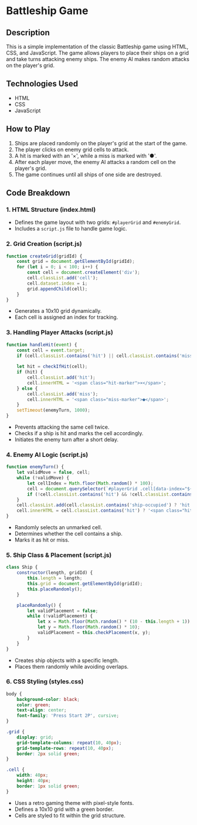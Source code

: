 # Battleship Game

## Description
This is a simple implementation of the classic Battleship game using HTML, CSS, and JavaScript. The game allows players to place their ships on a grid and take turns attacking enemy ships. The enemy AI makes random attacks on the player's grid.

## Technologies Used
- HTML
- CSS
- JavaScript

## How to Play
1. Ships are placed randomly on the player's grid at the start of the game.
2. The player clicks on enemy grid cells to attack.
3. A hit is marked with an '×', while a miss is marked with '●'.
4. After each player move, the enemy AI attacks a random cell on the player's grid.
5. The game continues until all ships of one side are destroyed.

## Code Breakdown

### 1. **HTML Structure (index.html)**
- Defines the game layout with two grids: `#playerGrid` and `#enemyGrid`.
- Includes a `script.js` file to handle game logic.

### 2. **Grid Creation (script.js)**
```javascript
function createGrid(gridId) {
    const grid = document.getElementById(gridId);
    for (let i = 0; i < 100; i++) {
        const cell = document.createElement('div');
        cell.classList.add('cell');
        cell.dataset.index = i;
        grid.appendChild(cell);
    }
}
```
- Generates a 10x10 grid dynamically.
- Each cell is assigned an index for tracking.

### 3. **Handling Player Attacks (script.js)**
```javascript
function handleHit(event) {
    const cell = event.target;
    if (cell.classList.contains('hit') || cell.classList.contains('miss')) return;
    
    let hit = checkIfHit(cell);
    if (hit) {
        cell.classList.add('hit');
        cell.innerHTML = '<span class="hit-marker">×</span>';
    } else {
        cell.classList.add('miss');
        cell.innerHTML = '<span class="miss-marker">●</span>';
    }
    setTimeout(enemyTurn, 1000);
}
```
- Prevents attacking the same cell twice.
- Checks if a ship is hit and marks the cell accordingly.
- Initiates the enemy turn after a short delay.

### 4. **Enemy AI Logic (script.js)**
```javascript
function enemyTurn() {
    let validMove = false, cell;
    while (!validMove) {
        let cellIndex = Math.floor(Math.random() * 100);
        cell = document.querySelector(`#playerGrid .cell[data-index="${cellIndex}"]`);
        if (!cell.classList.contains('hit') && !cell.classList.contains('miss')) validMove = true;
    }
    cell.classList.add(cell.classList.contains('ship-occupied') ? 'hit' : 'miss');
    cell.innerHTML = cell.classList.contains('hit') ? '<span class="hit-marker">×</span>' : '<span class="miss-marker">●</span>';
}
```
- Randomly selects an unmarked cell.
- Determines whether the cell contains a ship.
- Marks it as hit or miss.

### 5. **Ship Class & Placement (script.js)**
```javascript
class Ship {
    constructor(length, gridId) {
        this.length = length;
        this.grid = document.getElementById(gridId);
        this.placeRandomly();
    }

    placeRandomly() {
        let validPlacement = false;
        while (!validPlacement) {
            let x = Math.floor(Math.random() * (10 - this.length + 1));
            let y = Math.floor(Math.random() * 10);
            validPlacement = this.checkPlacement(x, y);
        }
    }
}
```
- Creates ship objects with a specific length.
- Places them randomly while avoiding overlaps.

### 6. **CSS Styling (styles.css)**
```css
body {
    background-color: black;
    color: green;
    text-align: center;
    font-family: 'Press Start 2P', cursive;
}

.grid {
    display: grid;
    grid-template-columns: repeat(10, 40px);
    grid-template-rows: repeat(10, 40px);
    border: 2px solid green;
}

.cell {
    width: 40px;
    height: 40px;
    border: 1px solid green;
}
```
- Uses a retro gaming theme with pixel-style fonts.
- Defines a 10x10 grid with a green border.
- Cells are styled to fit within the grid structure.

